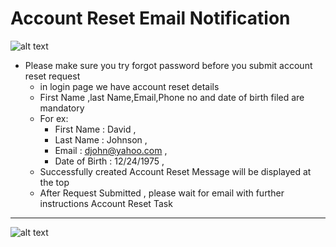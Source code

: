 Account Reset Email Notification
=========

![alt text](../images/account-reset-process-profile.png "Account Reset")

- Please make sure you try forgot password before you submit account reset request
    - in login page we have account reset details
    - First Name ,last Name,Email,Phone no and date of birth filed are mandatory  
    - For ex:
        - First Name : David ,
        - Last Name : Johnson ,
        - Email : djohn@yahoo.com ,
        - Date of Birth : 12/24/1975 ,
    - Successfully created Account Reset Message will be displayed at the top
    - After  Request Submitted , please wait for email with further instructions
Account Reset Task
----
![alt text](../images/account-reset-task.png "Account Reset")